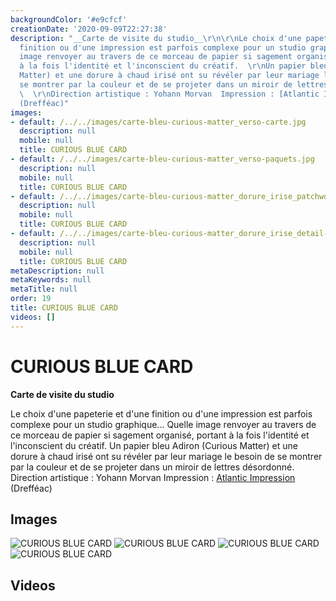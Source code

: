 ```yaml
---
backgroundColor: '#e9cfcf'
creationDate: '2020-09-09T22:27:38'
description: "__Carte de visite du studio__\r\n\r\nLe choix d'une papeterie et d'une
  finition ou d'une impression est parfois complexe pour un studio graphique...  \r\nQuelle
  image renvoyer au travers de ce morceau de papier si sagement organisé, portant
  à la fois l'identité et l'inconscient du créatif.  \r\nUn papier bleu Adiron (Curious
  Matter) et une dorure à chaud irisé ont su révéler par leur mariage le besoin de
  se montrer par la couleur et de se projeter dans un miroir de lettres désordonné.
  \  \r\nDirection artistique : Yohann Morvan  Impression : [Atlantic Impression](http://www.atlantic-impression.fr/)
  (Drefféac)"
images:
- default: /../../images/carte-bleu-curious-matter_verso-carte.jpg
  description: null
  mobile: null
  title: CURIOUS BLUE CARD
- default: /../../images/carte-bleu-curious-matter_verso-paquets.jpg
  description: null
  mobile: null
  title: CURIOUS BLUE CARD
- default: /../../images/carte-bleu-curious-matter_dorure_irise_patchwork.jpg
  description: null
  mobile: null
  title: CURIOUS BLUE CARD
- default: /../../images/carte-bleu-curious-matter_dorure_irise_detail-typographie.jpg
  description: null
  mobile: null
  title: CURIOUS BLUE CARD
metaDescription: null
metaKeywords: null
metaTitle: null
order: 19
title: CURIOUS BLUE CARD
videos: []
---
```


# CURIOUS BLUE CARD

__Carte de visite du studio__

Le choix d'une papeterie et d'une finition ou d'une impression est parfois complexe pour un studio graphique...
Quelle image renvoyer au travers de ce morceau de papier si sagement organisé, portant à la fois l'identité et l'inconscient du créatif.
Un papier bleu Adiron (Curious Matter) et une dorure à chaud irisé ont su révéler par leur mariage le besoin de se montrer par la couleur et de se projeter dans un miroir de lettres désordonné.
Direction artistique : Yohann Morvan  Impression : [Atlantic Impression](http://www.atlantic-impression.fr/) (Drefféac)

## Images

![CURIOUS BLUE CARD](/../../images/carte-bleu-curious-matter_verso-carte.jpg)
![CURIOUS BLUE CARD](/../../images/carte-bleu-curious-matter_verso-paquets.jpg)
![CURIOUS BLUE CARD](/../../images/carte-bleu-curious-matter_dorure_irise_patchwork.jpg)
![CURIOUS BLUE CARD](/../../images/carte-bleu-curious-matter_dorure_irise_detail-typographie.jpg)

## Videos
